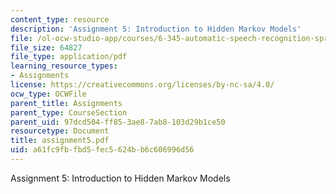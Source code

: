 ```yaml
---
content_type: resource
description: 'Assignment 5: Introduction to Hidden Markov Models'
file: /ol-ocw-studio-app/courses/6-345-automatic-speech-recognition-spring-2003/a61fc9fbfbd5fec5624bb6c606996d56_assignment5.pdf
file_size: 64827
file_type: application/pdf
learning_resource_types:
- Assignments
license: https://creativecommons.org/licenses/by-nc-sa/4.0/
ocw_type: OCWFile
parent_title: Assignments
parent_type: CourseSection
parent_uid: 97dcd504-ff85-3ae8-7ab8-103d29b1ce50
resourcetype: Document
title: assignment5.pdf
uid: a61fc9fb-fbd5-fec5-624b-b6c606996d56
---
```

Assignment 5: Introduction to Hidden Markov Models